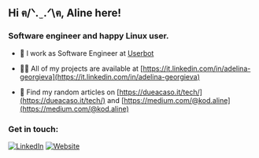<h2 align="left">Hi ฅ/ᐠ. ̫ .ᐟ\ฅ, Aline here!</h2>
<h3 align="left">Software engineer and happy Linux user.</h3>

- 👯 I work as Software Engineer at [Userbot](https://userbot.ai)

- 👨‍💻 All of my projects are available at [https://it.linkedin.com/in/adelina-georgieva](https://it.linkedin.com/in/adelina-georgieva)

- 📝 Find my random articles on [https://dueacaso.it/tech/](https://dueacaso.it/tech/)
and [https://medium.com/@kod.aline](https://medium.com/@kod.aline)

<h3 align="left">Get in touch:</h3>
<a href="https://www.linkedin.com/in/adelina-georgieva/" target="_blank"><img alt="LinkedIn" src="https://img.shields.io/badge/linkedin-%230077B5.svg?&style=for-the-badge&logo=linkedin&logoColor=white" /></a>
<a href="https://dueacaso.it" target="_blank"><img alt="Website" src="https://img.shields.io/badge/website-000000.svg?style=for-the-badge&logo=About.me&logoColor=white" /></a>
